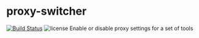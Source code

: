 # proxy-switcher

[![Build Status](https://travis-ci.org/jntakpe/proxy-switcher.svg?branch=master)](https://travis-ci.org/jntakpe/devs-skills)
![license](https://img.shields.io/badge/license-MIT-blue.svg)
Enable or disable proxy settings for a set of tools
